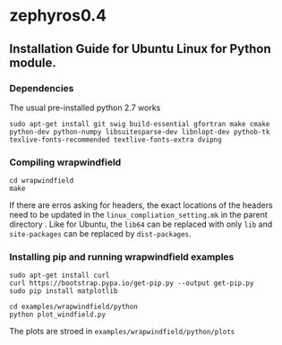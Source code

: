 # zephyros0.4

## Installation Guide for Ubuntu Linux for Python module. 

### Dependencies

The usual pre-installed python 2.7 works

	sudo apt-get install git swig build-essential gfortran make cmake python-dev python-numpy libsuitesparse-dev libnlopt-dev pythob-tk texlive-fonts-recommended textlive-fonts-extra dvipng 

### Compiling wrapwindfield

	cd wrapwindfield
	make

If there are erros asking for headers, the exact locations of the headers need to be updated in the `linux_compliation_setting.mk` in the parent directory . Like for Ubuntu, the `lib64` can be replaced with only `lib` and `site-packages` can be replaced by `dist-packages`. 

### Installing pip and running wrapwindfield examples

	sudo apt-get install curl
	curl https://bootstrap.pypa.io/get-pip.py --output get-pip.py
	sudo pip install matplotlib

	cd examples/wrapwindfield/python
	python plot_windfield.py

The plots are stroed in `examples/wrapwindfield/python/plots`


